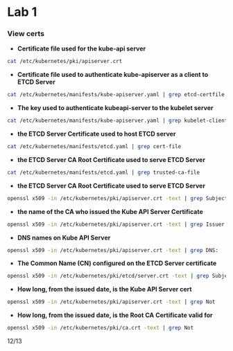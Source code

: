 # Lab 1

### View certs

- **Certificate file used for the kube-api server**
```bash
cat /etc/kubernetes/pki/apiserver.crt
```

- **Certificate file used to authenticate kube-apiserver as a client to ETCD Server**
```bash
cat /etc/kubernetes/manifests/kube-apiserver.yaml | grep etcd-certfile
```

- **The key used to authenticate kubeapi-server to the kubelet server**
```bash
cat /etc/kubernetes/manifests/kube-apiserver.yaml | grep kubelet-client-key
```

- **the ETCD Server Certificate used to host ETCD server**
```bash
cat /etc/kubernetes/manifests/etcd.yaml | grep cert-file
```

- **the ETCD Server CA Root Certificate used to serve ETCD Server**
```bash
cat /etc/kubernetes/manifests/etcd.yaml | grep trusted-ca-file
```

- **the ETCD Server CA Root Certificate used to serve ETCD Server**
```bash
openssl x509 -in /etc/kubernetes/pki/apiserver.crt -text | grep Subject
```

- **the name of the CA who issued the Kube API Server Certificate**
```bash
openssl x509 -in /etc/kubernetes/pki/apiserver.crt -text | grep Issuer
```

- **DNS names on Kube API Server**
```bash
openssl x509 -in /etc/kubernetes/pki/apiserver.crt -text | grep DNS:
```

- **The Common Name (CN) configured on the ETCD Server certificate**
```bash
openssl x509 -in /etc/kubernetes/pki/etcd/server.crt -text | grep Subject
```

- **How long, from the issued date, is the Kube API Server cert**
```bash
openssl x509 -in /etc/kubernetes/pki/apiserver.crt -text | grep Not
```

- **How long, from the issued date, is the Root CA Certificate valid for**
```bash
openssl x509 -in /etc/kubernetes/pki/ca.crt -text | grep Not
```

12/13
